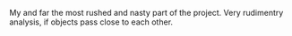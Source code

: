 My and far the most rushed and nasty part of the project. Very rudimentry analysis, if objects pass close to each other.

